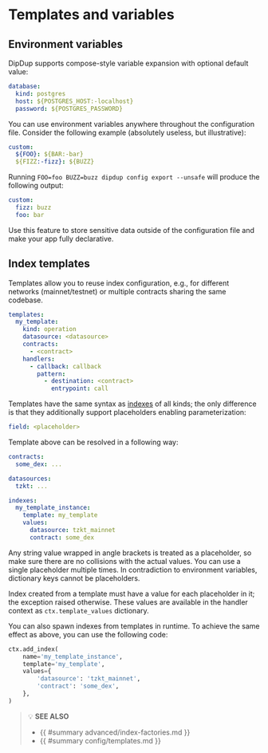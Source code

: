 # Templates and variables

## Environment variables

DipDup supports compose-style variable expansion with optional default value:

```yaml
database:
  kind: postgres
  host: ${POSTGRES_HOST:-localhost}
  password: ${POSTGRES_PASSWORD}
```

You can use environment variables anywhere throughout the configuration file. Consider the following example (absolutely useless, but illustrative):

```yaml
custom:
  ${FOO}: ${BAR:-bar}
  ${FIZZ:-fizz}: ${BUZZ}
```

Running `FOO=foo BUZZ=buzz dipdup config export --unsafe` will produce the following output:

```yaml
custom:
  fizz: buzz
  foo: bar
```

Use this feature to store sensitive data outside of the configuration file and make your app fully declarative.

## Index templates

Templates allow you to reuse index configuration, e.g., for different networks (mainnet/testnet) or multiple contracts sharing the same codebase.

```yaml
templates:
  my_template:
    kind: operation
    datasource: <datasource>
    contracts:
      - <contract>
    handlers:
      - callback: callback
        pattern:
          - destination: <contract>
            entrypoint: call
```

Templates have the same syntax as [indexes](../config.md) of all kinds; the only difference is that they additionally support placeholders enabling parameterization:

```yaml
field: <placeholder>
```

Template above can be resolved in a following way:

```yaml
contracts:
  some_dex: ...

datasources:
  tzkt: ...

indexes:
  my_template_instance:
    template: my_template
    values:
      datasource: tzkt_mainnet
      contract: some_dex
```

Any string value wrapped in angle brackets is treated as a placeholder, so make sure there are no collisions with the actual values. You can use a single placeholder multiple times. In contradiction to environment variables, dictionary keys cannot be placeholders.

Index created from a template must have a value for each placeholder in it; the exception raised otherwise. These values are available in the handler context as `ctx.template_values` dictionary.

You can also spawn indexes from templates in runtime. To achieve the same effect as above, you can use the following code:

```python
ctx.add_index(
    name='my_template_instance',
    template='my_template',
    values={
        'datasource': 'tzkt_mainnet',
        'contract': 'some_dex',
    },
)
```

> 💡 **SEE ALSO**
>
> * {{ #summary advanced/index-factories.md }}
> * {{ #summary config/templates.md }}
